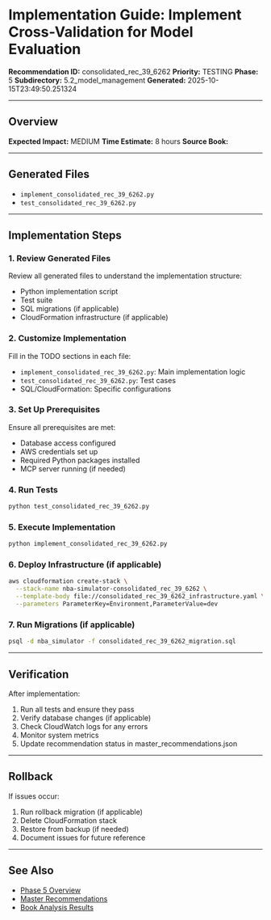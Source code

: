 # Implementation Guide: Implement Cross-Validation for Model Evaluation

**Recommendation ID:** consolidated_rec_39_6262
**Priority:** TESTING
**Phase:** 5
**Subdirectory:** 5.2_model_management
**Generated:** 2025-10-15T23:49:50.251324

---

## Overview



**Expected Impact:** MEDIUM
**Time Estimate:** 8 hours
**Source Book:** 

---

## Generated Files

- `implement_consolidated_rec_39_6262.py`
- `test_consolidated_rec_39_6262.py`

---

## Implementation Steps

### 1. Review Generated Files

Review all generated files to understand the implementation structure:
- Python implementation script
- Test suite
- SQL migrations (if applicable)
- CloudFormation infrastructure (if applicable)

### 2. Customize Implementation

Fill in the TODO sections in each file:
- `implement_consolidated_rec_39_6262.py`: Main implementation logic
- `test_consolidated_rec_39_6262.py`: Test cases
- SQL/CloudFormation: Specific configurations

### 3. Set Up Prerequisites

Ensure all prerequisites are met:
- Database access configured
- AWS credentials set up
- Required Python packages installed
- MCP server running (if needed)

### 4. Run Tests

```bash
python test_consolidated_rec_39_6262.py
```

### 5. Execute Implementation

```bash
python implement_consolidated_rec_39_6262.py
```

### 6. Deploy Infrastructure (if applicable)

```bash
aws cloudformation create-stack \
  --stack-name nba-simulator-consolidated_rec_39_6262 \
  --template-body file://consolidated_rec_39_6262_infrastructure.yaml \
  --parameters ParameterKey=Environment,ParameterValue=dev
```

### 7. Run Migrations (if applicable)

```bash
psql -d nba_simulator -f consolidated_rec_39_6262_migration.sql
```

---

## Verification

After implementation:
1. Run all tests and ensure they pass
2. Verify database changes (if applicable)
3. Check CloudWatch logs for any errors
4. Monitor system metrics
5. Update recommendation status in master_recommendations.json

---

## Rollback

If issues occur:
1. Run rollback migration (if applicable)
2. Delete CloudFormation stack
3. Restore from backup (if needed)
4. Document issues for future reference

---

## See Also

- [Phase 5 Overview](/Users/ryanranft/nba-simulator-aws/docs/phases/phase_5/)
- [Master Recommendations](/Users/ryanranft/nba-mcp-synthesis/analysis_results/master_recommendations.json)
- [Book Analysis Results](/Users/ryanranft/nba-mcp-synthesis/analysis_results/)
